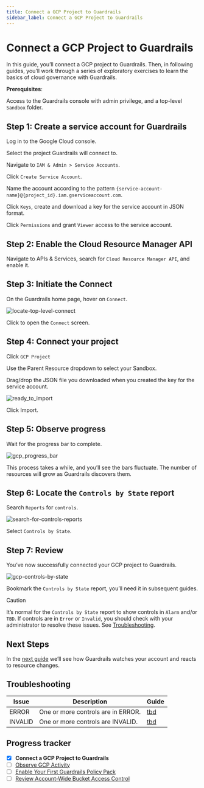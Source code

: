 ```yaml
---
title: Connect a GCP Project to Guardrails
sidebar_label: Connect a GCP Project to Guardrails
---
```



# Connect a GCP Project to Guardrails

In this guide, you’ll connect a GCP project to Guardrails. Then, in following guides, you’ll work through a series of exploratory exercises to learn the basics of cloud governance with Guardrails.

**Prerequisites**:

Access to the Guardrails console with admin privilege, and a top-level `Sandbox` folder.

## Step 1: Create a service account for Guardrails

Log in to the Google Cloud console.  
  
Select the project Guardrails will connect to.  
  
Navigate to `IAM & Admin > Service Accounts`.  
  
Click `Create Service Account`.  
  
Name the account according to the pattern `{service-account-name}@{project_id}.iam.gserviceaccount.com`.

Click `Keys`, create and download a key for the service account in JSON format.  
  
Click `Permissions` and grant `Viewer` access to the service account.  


## Step 2: Enable the Cloud Resource Manager API

Navigate to APIs & Services, search for `Cloud Resource Manager API`, and enable it.

## Step 3: Initiate the Connect

  
On the Guardrails home page, hover on `Connect`.  
<p><img alt="locate-top-level-connect" src="/images/docs/guardrails/getting-started/getting-started-gcp/connect-a-project/locate-top-level-connect.png"/></p>

Click to open the `Connect` screen.

## Step 4: Connect your project

Click `GCP Project`  
  
Use the Parent Resource dropdown to select your Sandbox.

  
Drag/drop the JSON file you downloaded when you created the key for the service account.
<p><img alt="ready_to_import" src="/images/docs/guardrails/getting-started/getting-started-gcp/connect-a-project/ready-to-import.png"/></p>  
  


Click Import.  


## Step 5: Observe progress

  
Wait for the progress bar to complete.
<p><img alt="gcp_progress_bar" src="/images/docs/guardrails/getting-started/getting-started-gcp/connect-a-project/gcp-progress-bar.png"/></p>  
  
This process takes a while, and you’ll see the bars fluctuate. The number of resources will grow as Guardrails discovers them.

## Step 6: Locate the `Controls by State` report

Search `Reports` for `controls`.  
<p><img alt="search-for-controls-reports" src="/images/docs/guardrails/getting-started/getting-started-gcp/connect-a-project/search-for-controls-reports.png"/></p>  
  
Select `Controls by State`.  
  


## Step 7: Review

You’ve now successfully connected your GCP project to Guardrails.
<p><img alt="gcp-controls-by-state" src="/images/docs/guardrails/getting-started/getting-started-gcp/connect-a-project/gcp-controls-by-state.png"/></p>

Bookmark the `Controls by State` report, you’ll need it in subsequent guides.

> [!CAUTION]
> It’s normal for the `Controls by State` report to show controls in `Alarm` and/or `TBD`. If controls are in `Error` or `Invalid`, you should check with your administrator to resolve these issues. See [Troubleshooting](#troubleshooting).

## Next Steps

In the [next guide](/guardrails/docs/getting-started/getting-started-gcp/observe-gcp-activity) we’ll see how Guardrails watches your account and reacts to resource changes.  
  


## Troubleshooting

| Issue | Description | Guide |
|--|--|--|
| ERROR | One or more controls are in ERROR. | [tbd]() |
| INVALID | One or more controls are INVALID. | [tbd]() |


## Progress tracker

- [x] **Connect a GCP Project to Guardrails**
- [ ] [Observe GCP Activity](path)
- [ ] [Enable Your First Guardrails Policy Pack](path)
- [ ] [Review Account-Wide Bucket Access Control](path)
